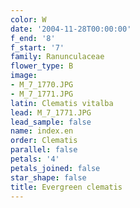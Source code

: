 ```yaml
---
color: W
date: '2004-11-28T00:00:00'
f_end: '8'
f_start: '7'
family: Ranunculaceae
flower_type: B
image:
- M_7_1770.JPG
- M_7_1771.JPG
latin: Clematis vitalba
lead: M_7_1771.JPG
lead_sample: false
name: index.en
order: Clematis
parallel: false
petals: '4'
petals_joined: false
star_shape: false
title: Evergreen clematis
---
```

